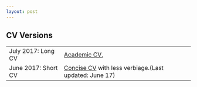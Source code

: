 ```yaml
---
layout: post
---
```

##  CV Versions
<table class="table table-hover">
<tr>
  <td class='col-md-3'>July 2017: Long CV</td>
  <td><a href="/downloads/cv/resume.pdf">Academic CV.</a></td>
</tr>
<tr>
  <td class='col-md-3'>June 2017: Short CV</td>
  <td>  <a href="/downloads/cv/concise_cv.pdf">Concise CV</a> with less verbiage.(Last updated: June 17)</td>
</tr>
</table>
